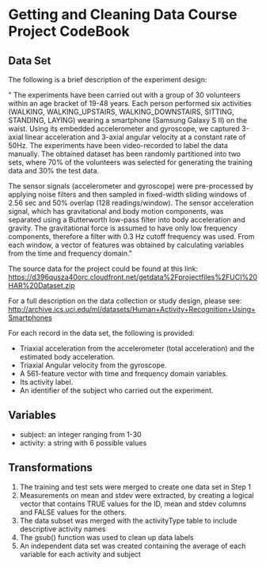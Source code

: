 # Getting and Cleaning Data Course Project CodeBook

## Data Set

The following is a brief description of the experiment design:

" The experiments have been carried out with a group of 30 volunteers within an age bracket of 19-48 years. Each person performed six activities (WALKING, WALKING_UPSTAIRS, WALKING_DOWNSTAIRS, SITTING, STANDING, LAYING) wearing a smartphone (Samsung Galaxy S II) on the waist. 
Using its embedded accelerometer and gyroscope, we captured 3-axial linear acceleration and 3-axial angular velocity at a constant rate of 50Hz. The experiments have been video-recorded to label the data manually. The obtained dataset has been randomly partitioned into two sets, where 70% of the volunteers was selected for generating the training data and 30% the test data.

The sensor signals (accelerometer and gyroscope) were pre-processed by applying noise filters and then sampled in fixed-width sliding windows of 2.56 sec and 50% overlap (128 readings/window). The sensor acceleration signal, which has gravitational and body motion components, was separated using a Butterworth low-pass filter into body acceleration and gravity. The gravitational force is assumed to have only low frequency components, therefore a filter with 0.3 Hz cutoff frequency was used. 
From each window, a vector of features was obtained by calculating variables from the time and frequency domain."

The source data for the project could be found at this link: https://d396qusza40orc.cloudfront.net/getdata%2Fprojectfiles%2FUCI%20HAR%20Dataset.zip

For a full description on the data collection or study design, please see:
http://archive.ics.uci.edu/ml/datasets/Human+Activity+Recognition+Using+Smartphones


For each record in the data set, the following is provided:
- Triaxial acceleration from the accelerometer (total acceleration) and the estimated body acceleration.
- Triaxial Angular velocity from the gyroscope.
- A 561-feature vector with time and frequency domain variables.
- Its activity label.
- An identifier of the subject who carried out the experiment.

## Variables
- subject: an integer ranging from 1-30
- activity: a string with 6 possible values

## Transformations
1. The training and test sets were merged to create one data set in Step 1
2. Measurements on mean and stdev were extracted, by creating a logical vector that contains TRUE values for the ID, mean and stdev columns and FALSE values for the others. 
3. The data subset was merged with the activityType table to include descriptive activity names
4. The gsub() function was used to clean up data labels
5. An independent data set was created containing the average of each variable for each activity and subject 
